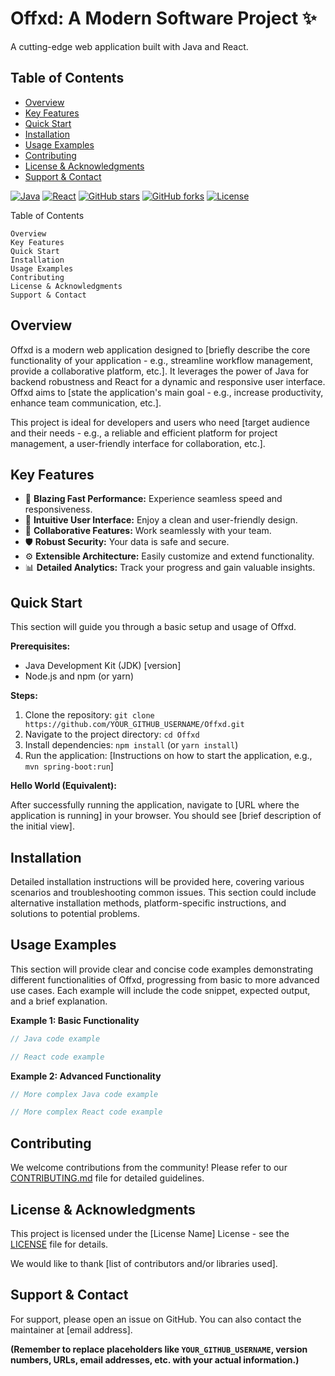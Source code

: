 # Offxd: A Modern Software Project ✨

A cutting-edge web application built with Java and React.

## Table of Contents

- [Overview](#overview)
- [Key Features](#key-features)
- [Quick Start](#quick-start)
- [Installation](#installation)
- [Usage Examples](#usage-examples)
- [Contributing](#contributing)
- [License & Acknowledgments](#license-acknowledgments)
- [Support & Contact](#support-contact)

[![Java](https://img.shields.io/badge/Java-ED8B00?style=for-the-badge&logo=java&logoColor=white)](https://www.java.com/)
[![React](https://img.shields.io/badge/React-20232A?style=for-the-badge&logo=react&logoColor=61DAFB)](https://reactjs.org/)
[![GitHub stars](https://img.shields.io/github/stars/YOUR_GITHUB_USERNAME/Offxd?style=social)](https://github.com/YOUR_GITHUB_USERNAME/Offxd)
[![GitHub forks](https://img.shields.io/github/forks/YOUR_GITHUB_USERNAME/Offxd?style=social)](https://github.com/YOUR_GITHUB_USERNAME/Offxd)
[![License](https://img.shields.io/github/license/YOUR_GITHUB_USERNAME/Offxd)](LICENSE)

  Table of Contents
  
    Overview
    Key Features
    Quick Start
    Installation
    Usage Examples
    Contributing
    License & Acknowledgments
    Support & Contact
  

## Overview

Offxd is a modern web application designed to [briefly describe the core functionality of your application -  e.g., streamline workflow management, provide a collaborative platform, etc.].  It leverages the power of Java for backend robustness and React for a dynamic and responsive user interface.  Offxd aims to [state the application's main goal - e.g., increase productivity, enhance team communication, etc.].

This project is ideal for developers and users who need [target audience and their needs - e.g., a reliable and efficient platform for project management, a user-friendly interface for collaboration, etc.].

## Key Features

* 🚀 **Blazing Fast Performance:** Experience seamless speed and responsiveness.
* 🎨 **Intuitive User Interface:** Enjoy a clean and user-friendly design.
* 🤝 **Collaborative Features:** Work seamlessly with your team.
* 🛡️ **Robust Security:**  Your data is safe and secure.
* ⚙️ **Extensible Architecture:** Easily customize and extend functionality.
* 📊 **Detailed Analytics:** Track your progress and gain valuable insights.

## Quick Start

This section will guide you through a basic setup and usage of Offxd.

**Prerequisites:**

* Java Development Kit (JDK) [version]
* Node.js and npm (or yarn)

**Steps:**

1. Clone the repository: `git clone https://github.com/YOUR_GITHUB_USERNAME/Offxd.git`
2. Navigate to the project directory: `cd Offxd`
3. Install dependencies: `npm install` (or `yarn install`)
4. Run the application:  [Instructions on how to start the application, e.g., `mvn spring-boot:run`]

**Hello World (Equivalent):**

After successfully running the application, navigate to [URL where the application is running] in your browser. You should see [brief description of the initial view].

## Installation

Detailed installation instructions will be provided here, covering various scenarios and troubleshooting common issues.  This section could include alternative installation methods, platform-specific instructions, and solutions to potential problems.

## Usage Examples

This section will provide clear and concise code examples demonstrating different functionalities of Offxd, progressing from basic to more advanced use cases.  Each example will include the code snippet, expected output, and a brief explanation.

**Example 1: Basic Functionality**

```java
// Java code example
```

```javascript
// React code example
```

**Example 2: Advanced Functionality**

```java
// More complex Java code example
```

```javascript
// More complex React code example
```

## Contributing

We welcome contributions from the community!  Please refer to our [CONTRIBUTING.md](CONTRIBUTING.md) file for detailed guidelines.

## License & Acknowledgments

This project is licensed under the [License Name] License - see the [LICENSE](LICENSE) file for details.

We would like to thank [list of contributors and/or libraries used].

## Support & Contact

For support, please open an issue on GitHub.  You can also contact the maintainer at [email address].

**(Remember to replace placeholders like `YOUR_GITHUB_USERNAME`,  version numbers, URLs, email addresses, etc. with your actual information.)**